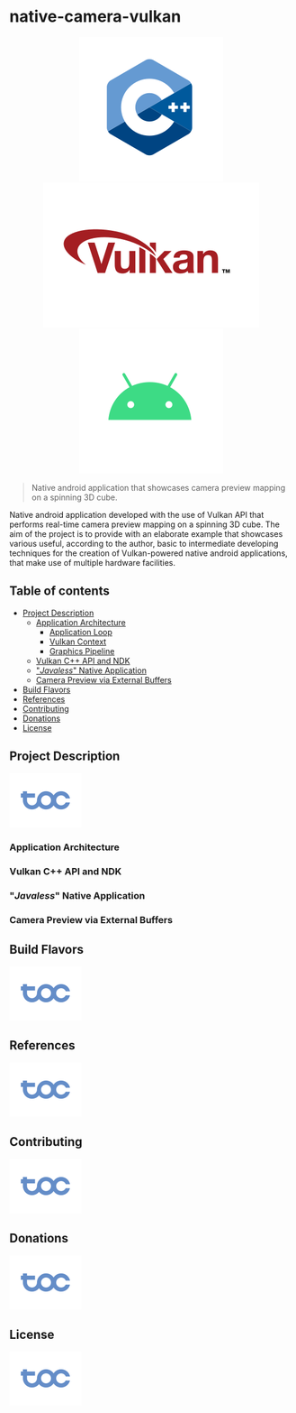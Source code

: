# native-camera-vulkan

<p align="center">
	<img src="doc/res/cpp-logo.svg"> <img src="doc/res/vulkan-logo.svg"> <img src="doc/res/android-logo.svg">
</p>

> Native android application that showcases camera preview mapping on a spinning 3D cube.

Native android application developed with the use of Vulkan API that performs real-time camera preview mapping on a spinning 3D cube. The aim of the project is to provide with an elaborate example that showcases various useful, according to the author, basic to intermediate developing techniques for the creation of Vulkan-powered native android applications, that make use of multiple hardware facilities.

## Table of contents

- [Project Description](#project-description)
	+ [Application Architecture](#application-architecture)
		* [Application Loop](#application-loop)
		* [Vulkan Context](#vulkan-context)
		* [Graphics Pipeline](#graphics-pipeline)
	+ [Vulkan C++ API and NDK](#vulkan-c++-api-and-nkd)
	+ ["*Javaless*" Native Application](#javaless-native-app)
	+ [Camera Preview via External Buffers](#camera-preview-buffers)
- [Build Flavors](#build-flavors)
- [References](#references)
- [Contributing](#contributing)
- [Donations](#donations)
- [License](#license)

## Project Description
[![To TOC](doc/res/toc.svg)](#table-of-contents)
### Application Architecture
### Vulkan C++ API and NDK
### "*Javaless*" Native Application
### Camera Preview via External Buffers
## Build Flavors
[![To TOC](doc/res/toc.svg)](#table-of-contents)
## References
[![To TOC](doc/res/toc.svg)](#table-of-contents)
## Contributing
[![To TOC](doc/res/toc.svg)](#table-of-contents)
## Donations
[![To TOC](doc/res/toc.svg)](#table-of-contents)
## License
[![To TOC](doc/res/toc.svg)](#table-of-contents)